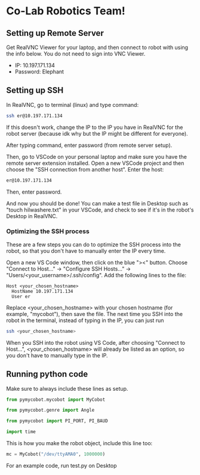 # Co-Lab Robotics Team!

## Setting up Remote Server

Get RealVNC Viewer for your laptop, and then connect to robot with using the info below. You do not need to sign into VNC Viewer.

* IP: 10.197.171.134
* Password: Elephant

## Setting up SSH

In RealVNC, go to terminal (linux) and type command:

```bash
ssh er@10.197.171.134
```

If this doesn't work, change the IP to the IP you have in RealVNC for the robot server (because idk why but the IP might be different for everyone).

After typing command, enter password (from remote server setup).

Then, go to VSCode on your personal laptop and make sure you have the remote server extension installed. Open a new VSCode project and then choose the "SSH connection from another host". Enter the host:

```bash
er@10.197.171.134
```

Then, enter password.
 
And now you should be done! You can make a test file in Desktop such as "touch hiIwashere.txt" in your VSCode, and check to see if it's in the robot's Desktop in RealVNC.

### Optimizing the SSH process

These are a few steps you can do to optimize the SSH process into the robot, so that you don't have to manually enter the IP every time.

Open a new VS Code window, then click on the blue "><" button. Choose "Connect to Host..." -> "Configure SSH Hosts..." -> "Users/<your_username>/.ssh/config". Add the following lines to the file:

```
Host <your_chosen_hostname>
  HostName 10.197.171.134
  User er
```

Replace <your_chosen_hostname> with your chosen hostname (for example, "mycobot"), then save the file. The next time you SSH into the robot in the terminal, instead of typing in the IP, you can just run

```bash
ssh <your_chosen_hostname>
```

When you SSH into the robot using VS Code, after choosing "Connect to Host...", <your_chosen_hostname> will already be listed as an option, so you don't have to manually type in the IP.

## Running python code

Make sure to always include these lines as setup.

```python
from pymycobot.mycobot import MyCobot

from pymycobot.genre import Angle

from pymycobot import PI_PORT, PI_BAUD

import time
```

This is how you make the robot object, include this line too:  

```python
mc = MyCobot("/dev/ttyAMA0", 1000000)
```

For an example code, run test.py on Desktop
